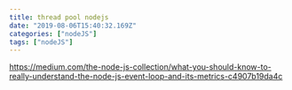 ```yaml
---
title: thread pool nodejs
date: "2019-08-06T15:40:32.169Z"
categories: ["nodeJS"]
tags: ["nodeJS"]
---
```


https://medium.com/the-node-js-collection/what-you-should-know-to-really-understand-the-node-js-event-loop-and-its-metrics-c4907b19da4c
